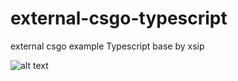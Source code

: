 # external-csgo-typescript
external csgo example Typescript base by xsip

![alt text](https://github.com/xsip/external-csgo-typescript/blob/master/image.png)
